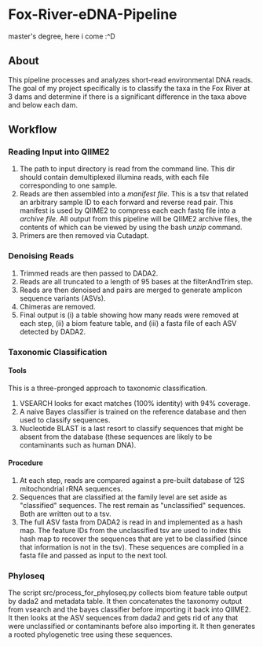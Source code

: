 # Fox-River-eDNA-Pipeline
master's degree, here i come :^D

## About
This pipeline processes and analyzes short-read environmental DNA reads. The goal of my project specifically is to classify the taxa in the Fox River at 3 dams and determine if there is a significant difference in the taxa above and below each dam. 

## Workflow

### Reading Input into QIIME2
1. The path to input directory is read from the command line. This dir should contain demultiplexed illumina reads, with each file corresponding to one sample. 
2. Reads are then assembled into a *manifest file*. This is a tsv that related an arbitrary sample ID to each forward and reverse read pair. This manifest is used by QIIME2 to compress each each fastq file into a *archive file*. All output from this pipeline will be QIIME2 archive files, the contents of which can be viewed by using the bash *unzip* command.
3. Primers are then removed via Cutadapt.

### Denoising Reads
1. Trimmed reads are then passed to DADA2.
2. Reads are all truncated to a length of 95 bases at the filterAndTrim step. 
3. Reads are then denoised and pairs are merged to generate amplicon sequence variants (ASVs). 
4. Chimeras are removed.
5. Final output is (i) a table showing how many reads were removed at each step, (ii) a biom feature table, and (iii) a fasta file of each ASV detected by DADA2.

### Taxonomic Classification

#### Tools
This is a three-pronged approach to taxonomic classification.
1. VSEARCH looks for exact matches (100% identity) with 94% coverage.
2. A naive Bayes classifier is trained on the reference database and then used to classify sequences.
3. Nucleotide BLAST is a last resort to classify sequences that might be absent from the database (these sequences are likely to be contaminants such as human DNA).

#### Procedure
1. At each step, reads are compared against a pre-built database of 12S mitochondrial rRNA sequences. 
2. Sequences that are classified at the family level are set aside as "classified" sequences. The rest remain as "unclassified" sequences. Both are written out to a tsv.
3. The full ASV fasta from DADA2 is read in and implemented as a hash map. The feature IDs from the unclassified tsv are used to index this hash map to recover the sequences that are yet to be classified (since that information is not in the tsv). These sequences are complied in a fasta file and passed as input to the next tool.

### Phyloseq
The script src/process_for_phyloseq.py collects biom feature table output by dada2 and metadata table. It then concatenates the taxonomy output from vsearch and the bayes classifier before importing it back into QIIME2. It then looks at the ASV sequences from dada2 and gets rid of any that were unclassified or contaminants before also importing it. It then generates a rooted phylogenetic tree using these sequences. 


